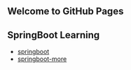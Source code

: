 ## Welcome to GitHub Pages



## SpringBoot Learning


- [springboot](https://github.com/yanqi02/yanqi02.github.io/springboot)
- [springboot-more](https://github.com/yanqi02/yanqi02.github.io/spring-boot-more)

